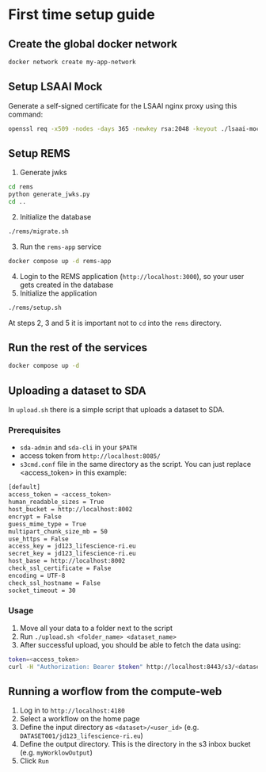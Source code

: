 # First time setup guide

## Create the global docker network

```bash
docker network create my-app-network
```

## Setup LSAAI Mock

Generate a self-signed certificate for the LSAAI nginx proxy using this command:

```bash
openssl req -x509 -nodes -days 365 -newkey rsa:2048 -keyout ./lsaai-mock/configuration/nginx/certs/nginx.key -out ./lsaai-mock/configuration/nginx/certs/nginx.crt -addext subjectAltName=DNS:aai.localhost
```

## Setup REMS

1. Generate jwks

```bash
cd rems
python generate_jwks.py
cd ..
```

2. Initialize the database

```bash
./rems/migrate.sh
```

3. Run the `rems-app` service

```bash
docker compose up -d rems-app
```

4. Login to the REMS application (`http://localhost:3000`), so your user gets created in the database
5. Initialize the application

```bash
./rems/setup.sh
```

At steps 2, 3 and 5 it is important not to `cd` into the `rems` directory.

## Run the rest of the services

```bash
docker compose up -d
```

## Uploading a dataset to SDA

In `upload.sh` there is a simple script that uploads a dataset to SDA.

### Prerequisites

- `sda-admin` and `sda-cli` in your `$PATH`
- access token from `http://localhost:8085/`
- `s3cmd.conf` file in the same directory as the script. You can just replace <access_token> in this example:

```bash
[default]
access_token = <access_token>
human_readable_sizes = True
host_bucket = http://localhost:8002
encrypt = False
guess_mime_type = True
multipart_chunk_size_mb = 50
use_https = False
access_key = jd123_lifescience-ri.eu
secret_key = jd123_lifescience-ri.eu
host_base = http://localhost:8002
check_ssl_certificate = False
encoding = UTF-8
check_ssl_hostname = False
socket_timeout = 30
```

### Usage

1. Move all your data to a folder next to the script
2. Run `./upload.sh <folder_name> <dataset_name>`
3. After successful upload, you should be able to fetch the data using:

```bash
token=<access_token>
curl -H "Authorization: Bearer $token" http://localhost:8443/s3/<dataset>/jd123_lifescience-ri.eu/<folder_name>/<file_name>
```

## Running a worflow from the compute-web

1. Log in to `http://localhost:4180`
2. Select a workflow on the home page
3. Define the input directory as `<dataset>/<user_id>` (e.g. `DATASET001/jd123_lifescience-ri.eu`)
4. Define the output directory. This is the directory in the s3 inbox bucket (e.g. `myWorklowOutput`)
5. Click `Run`
